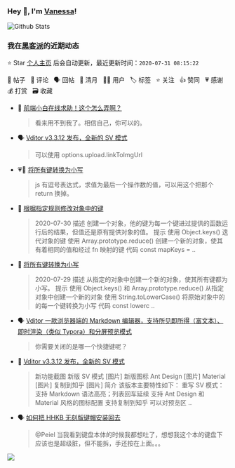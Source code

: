 ### Hey 👋, I'm [Vanessa](http://vanessa.b3log.org/)!

![Github Stats](https://github-readme-stats.vercel.app/api?username=Vanessa219&show_icons=true)

<!--events start -->

### 我在[黑客派](https://hacpai.com)的近期动态

⭐️ Star [个人主页](https://github.com/Vanessa219/Vanessa219) 后会自动更新，最近更新时间：`2020-07-31 08:15:22`

📝 帖子 &nbsp; 💬 评论 &nbsp; 🗣 回帖 &nbsp; 🌙 清月 &nbsp; 👨‍💻 用户 &nbsp; 🏷️ 标签 &nbsp; ⭐️ 关注 &nbsp; 👍 赞同 &nbsp; 💗 感谢 &nbsp; 💰 打赏 &nbsp; 🗃 收藏

* 💬 [前端小白在线求助！这个怎么弄啊？](https://hacpai.com/article/1596101135270/comment/1596104312259#comments)

  > 看来用不到我了。相信自己，你可以的。
* 🗣 [Vditor v3.3.12 发布，全新的 SV 模式](https://hacpai.com/article/1595955099905/comment/1596088495815#comments)

  > 可以使用 options.upload.linkToImgUrl
* 💗💬 [将所有键转换为小写](https://hacpai.com/article/1595996081360/comment/1596086748553#comments)

  > js 有逗号表达式，求值为最后一个操作数的值，可以用这个把那个 return 换掉。
* 📝 [根据指定规则修改对象中的键](https://hacpai.com/article/1596068652178)

  > 2020-07-30 描述 创建一个对象，他的键为每一个键进过提供的函数运行后的结果，但值还是原有提供对象的值。 提示 使用 Object.keys() 迭代对象的键 使用 Array.prototype.reduce() 创建一个新的对象，使其有着相同的值和经过 fn 映射的键 代码 const mapKeys =  ..
* 📝 [将所有键转换为小写](https://hacpai.com/article/1595996081360)

  > 2020-07-29 描述 从指定的对象中创建一个新的对象，使其所有键都为小写。 提示 使用 Object.keys() 和 Array.prototype.reduce() 从指定对象中创建一个新的对象 使用 String.toLowerCase() 将原始对象中的的每一个键转换为小写 代码 const lowerc ..
* 🗣 [Vditor 一款浏览器端的 Markdown 编辑器，支持所见即所得（富文本）、即时渲染（类似 Typora）和分屏预览模式](https://hacpai.com/article/1549638745630/comment/1595512471181#comments)

  > 你需要关闭的是哪一个快捷键呢？
* 📝 [Vditor v3.3.12 发布，全新的 SV 模式](https://hacpai.com/article/1595955099905)

  > 新功能截图 新版 SV 模式 [图片] 新版图标 Ant Design [图片] Material [图片] 复制到知乎 [图片] 简介 该版本主要特性如下： 重写 SV 模式：支持 Markdown 语法高亮；列表回车延续 支持 Ant Design 和 Material 风格的图标配置 支持复制到知乎 可以对预览区 ..
* 🗣 [如何把 HHKB 无刻版键帽安装回去](https://hacpai.com/article/1595818507525/comment/1595915263888#comments)

  > @Peiel 当我看到键盘本体的时候我都想吐了，想想我这个本的键盘下应该也是超级脏，但不能拆，手还按在上面。。。


<!--events end -->

<a title="Hits" target="_blank" href="https://github.com/Vanessa219/Vanessa219"><img src="https://hits.b3log.org/Vanessa219/Vanessa219.svg"></a>
